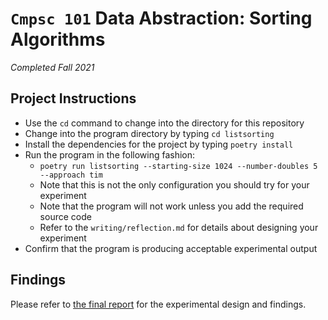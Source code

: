 # `Cmpsc 101` Data Abstraction: Sorting Algorithms
  _Completed Fall 2021_

## Project Instructions

- Use the `cd` command to change into the directory for this repository
- Change into the program directory by typing `cd listsorting`
- Install the dependencies for the project by typing `poetry install`
- Run the program in the following fashion:
  - `poetry run listsorting --starting-size 1024 --number-doubles 5 --approach tim`
  - Note that this is not the only configuration you should try for your experiment
  - Note that the program will not work unless you add the required source code
  - Refer to the `writing/reflection.md` for details about designing your experiment
- Confirm that the program is producing acceptable experimental output

## Findings

Please refer to [the final report](./writing/reflection.md) for the experimental design and findings.
